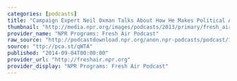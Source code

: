 ```yaml
---
categories: [podcasts]
title: "Campaign Expert Neil Oxman Talks About How He Makes Political Ads"
thumbnail: "http://media.npr.org/images/podcasts/2013/primary/fresh_air.png"
provider_name: "NPR Programs: Fresh Air Podcast"
raw_source: "http://podcastdownload.npr.org/anon.npr-podcasts/podcast/13/345651944/npr_345651944.mp3"
source: "ttp://pca.st/qWTA"
published: "2014-09-04T00:00:00"
provider_url: "http://freshair.npr.org"
provider_display: "NPR Programs: Fresh Air Podcast"
---
```


